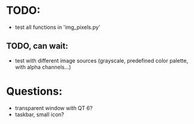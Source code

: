 
# TODO: 
 - test all functions in 'img_pixels.py'

## TODO, can wait:
 - test with different image sources (grayscale, predefined color palette, with alpha channels...)


# Questions:
 - transparent window with QT 6?
 - taskbar, small icon?